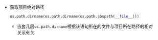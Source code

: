 - 获取项目绝对路径

  ```python
  os.path.dirname(os.path.dirname(os.path.abspath(__file__)))
  ```

  - 嵌套几层`os.path.dirname`根据该语句所在的文件与项目所在路径的相对关系有关